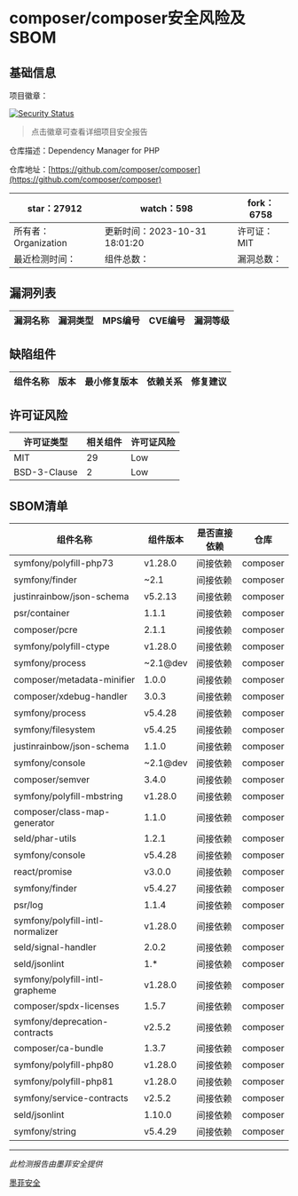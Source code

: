 # composer/composer安全风险及SBOM

## 基础信息

项目徽章：

[![Security Status](https://www.murphysec.com/platform3/v31/badge/1719426268918497280.svg)](https://www.murphysec.com/console/report/1691879488088727552/1719426268918497280)

> 点击徽章可查看详细项目安全报告

仓库描述：Dependency Manager for PHP

仓库地址：[https://github.com/composer/composer](https://github.com/composer/composer)

| star：27912 | watch：598 | fork：6758 |
| ----------- | -------------- | ------------ |
| 所有者：Organization | 更新时间：2023-10-31 18:01:20 | 许可证：MIT |
| 最近检测时间： | 组件总数： | 漏洞总数： |




## 漏洞列表

| 漏洞名称 | 漏洞类型 | MPS编号 | CVE编号 | 漏洞等级 |
| ------- | ------ | ------- | ------ | ----- |





## 缺陷组件

| 组件名称 | 版本 | 最小修复版本 | 依赖关系 | 修复建议 |
| -------- | ---- | ------------ | -------- | -------- |





## 许可证风险

| 许可证类型 | 相关组件 | 许可证风险 |
| ---------- | -------- | ---------- |
|MIT|29|Low|
|BSD-3-Clause|2|Low|




## SBOM清单

| 组件名称 | 组件版本 | 是否直接依赖 | 仓库 |
| -------- | -------- | ------------ | ---- |
|symfony/polyfill-php73|v1.28.0|间接依赖|composer|
|symfony/finder|~2.1|间接依赖|composer|
|justinrainbow/json-schema|v5.2.13|间接依赖|composer|
|psr/container|1.1.1|间接依赖|composer|
|composer/pcre|2.1.1|间接依赖|composer|
|symfony/polyfill-ctype|v1.28.0|间接依赖|composer|
|symfony/process|~2.1@dev|间接依赖|composer|
|composer/metadata-minifier|1.0.0|间接依赖|composer|
|composer/xdebug-handler|3.0.3|间接依赖|composer|
|symfony/process|v5.4.28|间接依赖|composer|
|symfony/filesystem|v5.4.25|间接依赖|composer|
|justinrainbow/json-schema|1.1.0|间接依赖|composer|
|symfony/console|~2.1@dev|间接依赖|composer|
|composer/semver|3.4.0|间接依赖|composer|
|symfony/polyfill-mbstring|v1.28.0|间接依赖|composer|
|composer/class-map-generator|1.1.0|间接依赖|composer|
|seld/phar-utils|1.2.1|间接依赖|composer|
|symfony/console|v5.4.28|间接依赖|composer|
|react/promise|v3.0.0|间接依赖|composer|
|symfony/finder|v5.4.27|间接依赖|composer|
|psr/log|1.1.4|间接依赖|composer|
|symfony/polyfill-intl-normalizer|v1.28.0|间接依赖|composer|
|seld/signal-handler|2.0.2|间接依赖|composer|
|seld/jsonlint|1.*|间接依赖|composer|
|symfony/polyfill-intl-grapheme|v1.28.0|间接依赖|composer|
|composer/spdx-licenses|1.5.7|间接依赖|composer|
|symfony/deprecation-contracts|v2.5.2|间接依赖|composer|
|composer/ca-bundle|1.3.7|间接依赖|composer|
|symfony/polyfill-php80|v1.28.0|间接依赖|composer|
|symfony/polyfill-php81|v1.28.0|间接依赖|composer|
|symfony/service-contracts|v2.5.2|间接依赖|composer|
|seld/jsonlint|1.10.0|间接依赖|composer|
|symfony/string|v5.4.29|间接依赖|composer|


------

*此检测报告由墨菲安全提供*

[墨菲安全](www.murphysec.com)
